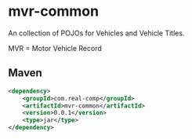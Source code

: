 # mvr-common
An collection of POJOs for Vehicles and Vehicle Titles.

MVR = Motor Vehicle Record


## Maven
```xml
<dependency>
    <groupId>com.real-comp</groupId>
    <artifactId>mvr-common</artifactId>
    <version>0.0.1</version>
    <type>jar</type>
</dependency>
```
